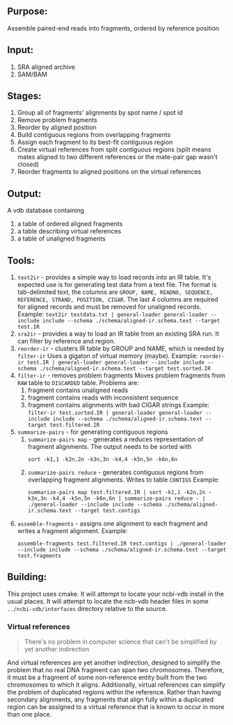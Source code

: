 ## Purpose:
Assemble paired-end reads into fragments, ordered by reference position

## Input:
1. SRA aligned archive
1. SAM/BAM

## Stages:
1. Group all of fragments' alignments by spot name / spot id
1. Remove problem fragments
1. Reorder by aligned position
1. Build contiguous regions from overlapping fragments
1. Assign each fragment to its best-fit contiguous region
1. Create virtual references from split contiguous regions (split means mates aligned to two different references or the mate-pair gap wasn't closed)
1. Reorder fragments to aligned positions on the virtual references

## Output:
A vdb database containing

1. a table of ordered aligned fragments
1. a table describing virtual references
1. a table of unaligned fragments

## Tools:
1. `text2ir` - provides a simple way to load records into an IR table.
    It's expected use is for generating test data from a text file.
    The format is tab-delimited text, the columns are `GROUP, NAME, READNO, SEQUENCE, REFERENCE, STRAND, POSITION, CIGAR`.
    The last 4 columns are required for aligned records and must be removed for unaligned records.
    Example:
        `text2ir testdata.txt | general-loader general-loader --include include --schema ./schema/aligned-ir.schema.text --target test.IR`
1. `sra2ir` - provides a way to load an IR table from an existing SRA run. 
    It can filter by reference and region.
1. `reorder-ir` - clusters IR table by GROUP and NAME, which is needed by `filter-ir`
    Uses a gigaton of virtual memory (maybe).
    Example:
        `reorder-ir test.IR | general-loader general-loader --include include --schema ./schema/aligned-ir.schema.text --target test.sorted.IR`
1. `filter-ir` - removes problem fragments
    Moves problem fragments from `RAW` table to `DISCARDED` table.
    Problems are:
    1. fragment contains unaligned reads
    1. fragment contains reads with inconsistent sequence
    1. fragment contains alignments with bad CIGAR strings
    Example:
        `filter-ir test.sorted.IR | general-loader general-loader --include include --schema ./schema/aligned-ir.schema.text --target test.filtered.IR`
1. `summarize-pairs` - for generating contiguous regions
    1. `summarize-pairs map` - generates a reduces representation of fragment alignments.
        The output needs to be sorted with
        ```
        sort -k1,1 -k2n,2n -k3n,3n -k4,4 -k5n,5n -k6n,6n
        ```
    1. `summarize-pairs reduce` - generates contiguous regions from overlapping fragment alignments.
        Writes to table `CONTIGS`
        Example:
        ```
        summarize-pairs map test.filtered.IR | sort -k1,1 -k2n,2n -k3n,3n -k4,4 -k5n,5n -k6n,6n | summarize-pairs reduce - | ./general-loader --include include --schema ./schema/aligned-ir.schema.text --target test.contigs
        ```
1. `assemble-fragments` - assigns one alignment to each fragment and writes a fragment alignment.
    Example:
    ```
    assemble-fragments test.filtered.IR test.contigs | ./general-loader --include include --schema ./schema/aligned-ir.schema.text --target test.fragments
    ```

## Building:
This project uses cmake. It will attempt to locate your ncbi-vdb install in the usual places. It will attempt to locate the ncb-vdb header files in some `../ncbi-vdb/interfaces` directory relative to the source.

### Virtual references
> There's no problem in computer science that can't be simplified by yet another indirection

And virtual references are yet another indirection, designed to simplify the problem that
no real DNA fragment can span two chromosomes. Therefore, it must be a fragment of some
non-reference entity built from the two chromosomes to which it aligns. Additionally,
virtual references can simplify the problem of duplicated regions within the reference.
Rather than having secondary alignments, any fragments that align fully within a
duplicated region can be assigned to a virtual reference that is known to occur in more
than one place.
